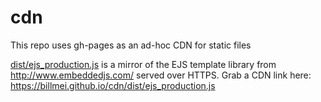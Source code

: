 cdn
===

This repo uses gh-pages as an ad-hoc CDN for static files

[dist/ejs_production.js](dist/ejs_production.js) is a mirror of the EJS template library from http://www.embeddedjs.com/ served over HTTPS. Grab a CDN link here: https://billmei.github.io/cdn/dist/ejs_production.js
